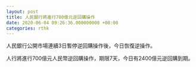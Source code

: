 ```yaml
---
layout: post
title: 人民銀行將進行700億元逆回購操作
date: 2020-06-04 09:26:36.000000000 +08:00
categories: rthk
---
```


人民銀行公開市場連續3日暫停逆回購操作後，今日恢復逆操作。

人行將進行700億元人民幣逆回購操作，期限7天，今日有2400億元逆回購到期。
